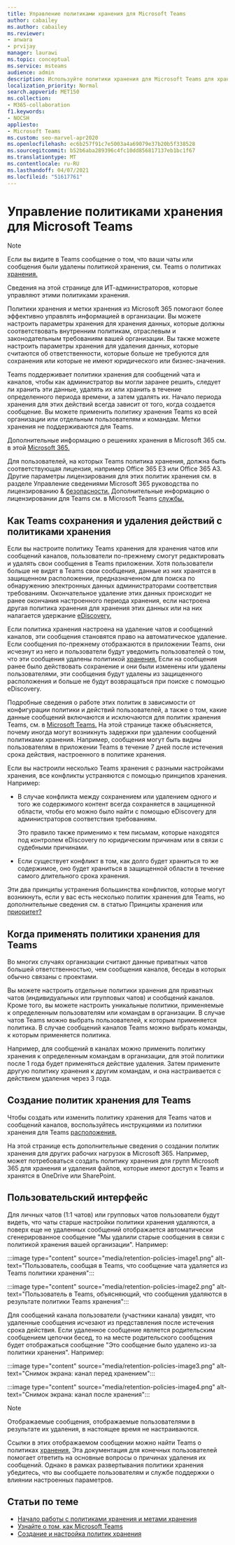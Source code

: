 ```yaml
---
title: Управление политиками хранения для Microsoft Teams
author: cabailey
ms.author: cabailey
ms.reviewer:
- anwara
- prvijay
manager: laurawi
ms.topic: conceptual
ms.service: msteams
audience: admin
description: Используйте политики хранения для Microsoft Teams для хранения сообщений, которые должны соответствовать внутренним политикам, отраслевым или законодательным требованиям, а также для удаления сообщений, которые считаются пассивными или не имеют ценности для бизнеса.
localization_priority: Normal
search.appverid: MET150
ms.collection:
- M365-collaboration
f1.keywords:
- NOCSH
appliesto:
- Microsoft Teams
ms.custom: seo-marvel-apr2020
ms.openlocfilehash: ec6b257f91c7e5003a4a69079e37b20b5f338528
ms.sourcegitcommit: b52b6aba289396c4fc10dd856817137eb1bc1f67
ms.translationtype: MT
ms.contentlocale: ru-RU
ms.lasthandoff: 04/07/2021
ms.locfileid: "51617761"
---
```

# <a name="manage-retention-policies-for-microsoft-teams"></a>Управление политиками хранения для Microsoft Teams

> [!NOTE]
> Если вы видите в Teams сообщение о том, что ваши чаты или сообщения были удалены политикой хранения, см. Teams о политиках [хранения.](https://support.microsoft.com/office/teams-messages-about-retention-policies-c151fa2f-1558-4cf9-8e51-854e925b483b)
> 
> Сведения на этой странице для ИТ-администраторов, которые управляют этими политиками хранения.

Политики хранения и метки хранения из Microsoft 365 помогают более эффективно управлять информацией в организации. Вы можете настроить параметры хранения для хранения данных, которые должны соответствовать внутренним политикам, отраслевым и законодательным требованиям вашей организации. Вы также можете настроить параметры хранения для удаления данных, которые считаются об ответственности, которые больше не требуются для сохранения или которые не имеют юридического или бизнес-значения.

Teams поддерживает политики хранения для сообщений чата и каналов, чтобы как администратор вы могли заранее решить, следует ли хранить эти данные, удалять их или хранить в течение определенного периода времени, а затем удалять их. Начало периода хранения для этих действий всегда зависит от того, когда создается сообщение. Вы можете применить политику хранения Teams ко всей организации или отдельным пользователям и командам. Метки хранения не поддерживаются для Teams.

Дополнительные информацию о решениях хранения в Microsoft 365 см. в этой [Microsoft 365.](/microsoft-365/compliance/retention)

Для пользователей, на которых Teams политика хранения, должна быть соответствующая лицензия, например Office 365 E3 или Office 365 A3. Другие параметры лицензирования для этих политик [](/office365/servicedescriptions/microsoft-365-service-descriptions/microsoft-365-tenantlevel-services-licensing-guidance/microsoft-365-security-compliance-licensing-guidance#information-governance) хранения см. в разделе Управление сведениями Microsoft 365 руководства по лицензированию & [безопасности.](/office365/servicedescriptions/microsoft-365-service-descriptions/microsoft-365-tenantlevel-services-licensing-guidance/microsoft-365-security-compliance-licensing-guidance#information-governance) Дополнительные информацию о лицензировании для Teams см. в Microsoft Teams [службы.](/office365/servicedescriptions/teams-service-description)

## <a name="how-teams-retention-policies-support-retain-and-delete-actions"></a>Как Teams сохранения и удаления действий с политиками хранения

Если вы настроите политику Teams хранения для хранения чатов или сообщений каналов, пользователи по-прежнему смогут редактировать и удалять свои сообщения в Teams приложении. Хотя пользователи больше не видят в Teams свои сообщения, данные из них хранятся в защищенном расположении, предназначенном для поиска по обнаружению электронных данных администраторами соответствия требованиям. Окончательное удаление этих данных происходит не ранее окончания настроенного периода хранения, если настроена другая политика хранения для хранения этих данных или на них налагается удержание [eDiscovery.](/microsoft-365/compliance/retention#when-to-use-retention-policies-and-retention-labels-or-ediscovery-holds)

Если политика хранения настроена на удаление чатов и сообщений каналов, эти сообщения становятся право на автоматическое удаление. Если сообщения по-прежнему отображаются в приложении Teams, они исчезнут из него и пользователи будут уведомить пользователей о том, что эти сообщения удалены политикой [хранения.](#end-user-experience) Если на сообщения ранее было действовать сохранение и они были изменены или удалены пользователями, эти сообщения будут удалены из защищенного расположения и больше не будут возвращаться при поиске с помощью eDiscovery.

Подробные сведения о работе этих политик в зависимости от конфигурации политики и действий пользователей, а также о том, какие данные сообщений включаются и исключаются для политик хранения Teams, см. в [Microsoft Teams.](/microsoft-365/compliance/retention-policies-teams) На этой странице также объясняется, почему иногда могут возникнуть задержки при удалении сообщений политиками хранения. Например, сообщения могут быть видны пользователям в приложении Teams в течение 7 дней после истечения срока действия, настроенного в политике хранения.

Если вы настроили несколько Teams хранения с разными настройками хранения, все конфликты устраняются с помощью принципов хранения. Например:

- В случае конфликта между сохранением или удалением одного и того же содержимого контент всегда сохраняется в защищенной области, чтобы его можно было найти с помощью eDiscovery для администраторов соответствия требованиям.
    
    Это правило также применимо к тем письмам, которые находятся под контролем eDiscovery по юридическим причинам или в связи с судебными причинами.

- Если существует конфликт в том, как долго будет храниться то же содержимое, оно будет храниться в защищенной области в течение самого длительного срока хранения.

Эти два принципы устранения большинства конфликтов, которые могут возникнуть, если у вас есть несколько политик хранения для Teams, но дополнительные сведения см. в статью Принципы хранения или [приоритет?](/microsoft-365/compliance/retention#the-principles-of-retention-or-what-takes-precedence)

## <a name="when-to-use-retention-policies-for-teams"></a>Когда применять политики хранения для Teams

Во многих случаях организации считают данные приватных чатов большей ответственностью, чем сообщения каналов, беседы в которых обычно связаны с проектами.

Вы можете настроить отдельные политики хранения для приватных чатов (индивидуальных или групповых чатов) и сообщений каналов. Кроме того, вы можете настроить уникальные политики, применяемые к определенным пользователям или командам в организации. В случае чатов Teams можно выбрать пользователей, к которым применяется политика. В случае сообщений каналов Teams можно выбрать команды, к которым применяется политика.

Например, для сообщений в каналах можно применить политику хранения к определенным командам в организации, для этой политики после 1 года будет применяться действие удаления. Затем примените другую политику хранения к другим командам, и она настраивается с действием удаления через 3 года.

## <a name="create-and-manage-retention-policies-for-teams"></a>Создание политик хранения для Teams

Чтобы создать или изменить политику хранения для Teams чатов и сообщений каналов, воспользуйтесь инструкциями из политики хранения для Teams [расположения.](/microsoft-365/compliance/create-retention-policies#retention-policy-for-teams-locations)

На этой странице есть дополнительные сведения о создании политик хранения для других рабочих нагрузок в Microsoft 365. Например, может потребоваться создать политику хранения для групп Microsoft 365 для хранения и удаления файлов, которые имеют доступ к Teams и хранятся в OneDrive или SharePoint.  

## <a name="end-user-experience"></a>Пользовательский интерфейс

Для личных чатов (1:1 чатов) или групповых чатов пользователи будут видеть, что чаты старше настройки политики хранения удаляются, а поверх еще не удаленных сообщений отображается автоматически сгенерированное сообщение "Мы удалили старые сообщения в связи с политикой хранения вашей организации". Например:

:::image type="content" source="media/retention-policies-image1.png" alt-text="Пользователь, сообщая в Teams, что сообщение чата удаляется из Teams политики хранения":::


:::image type="content" source="media/retention-policies-image2.png" alt-text="Пользователь в Teams, объясняющий, что сообщения удаляются в результате политики Teams хранения":::

Для сообщений канала пользователи (участники канала) увидят, что удаленные сообщения исчезают из представления после истечения срока действия. Если удаленное сообщение является родительским сообщением цепочки бесед, то на месте родительского сообщения будет отображаться сообщение "Это сообщение было удалено из-за политики хранения". Например:

:::image type="content" source="media/retention-policies-image3.png" alt-text="Снимок экрана: канал перед хранением":::

:::image type="content" source="media/retention-policies-image4.png" alt-text="Снимок экрана: канал после хранения":::

> [!NOTE]
> Отображаемые сообщения, отображаемые пользователями в результате их удаления, в настоящее время не настраиваются.

Ссылки в этих отображаемом сообщении можно найти Teams о политиках [хранения.](https://support.microsoft.com/en-us/office/teams-messages-about-retention-policies-c151fa2f-1558-4cf9-8e51-854e925b483b) Эта документация для конечных пользователей помогает ответить на основные вопросы о причинах удаления их сообщений. Однако в рамках развертывания политики хранения убедитесь, что вы сообщаете пользователям и службе поддержки о влиянии настроенных параметров.

## <a name="related-topics"></a>Статьи по теме

- [Начало работы с политиками хранения и метами хранения](/microsoft-365/compliance/get-started-with-retention)
- [Узнайте о том, как Microsoft Teams](/microsoft-365/compliance/retention-policies-teams)
- [Создание и настройка политик хранения](/microsoft-365/compliance/create-retention-policies)
